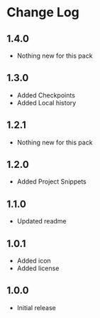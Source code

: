 # Change Log

## 1.4.0

- Nothing new for this pack

## 1.3.0

- Added Checkpoints
- Added Local history

## 1.2.1

- Nothing new for this pack

## 1.2.0

- Added Project Snippets

## 1.1.0

- Updated readme

## 1.0.1

- Added icon
- Added license

## 1.0.0

- Initial release
